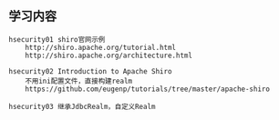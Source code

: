 ## 学习内容

    hsecurity01 shiro官网示例 
        http://shiro.apache.org/tutorial.html
        http://shiro.apache.org/architecture.html
    
    hsecurity02 Introduction to Apache Shiro
        不用ini配置文件，直接构建realm
        https://github.com/eugenp/tutorials/tree/master/apache-shiro

    hsecurity03 继承JdbcRealm，自定义Realm
